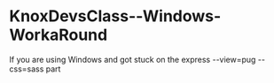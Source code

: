 # KnoxDevsClass--Windows-WorkaRound
If you are using Windows and got stuck on the express --view=pug --css=sass part
